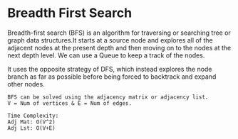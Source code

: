 # Breadth First Search  

Breadth-first search (BFS) is an algorithm for traversing or searching tree or graph data structures.It starts at a source node and explores all of the adjacent nodes at the present depth and then moving on to the nodes at the next depth level. We can use a Queue to keep a track of the nodes.  

It uses the opposite strategy of DFS, which instead explores the node branch as far as possible before being forced to backtrack and expand other nodes.

    BFS can be solved using the adjacency matrix or adjacency list.  
    V = Num of vertices & E = Num of edges. 

    Time Complexity:
    Adj Mat: O(V^2)  
    Adj Lst: O(V+E) 